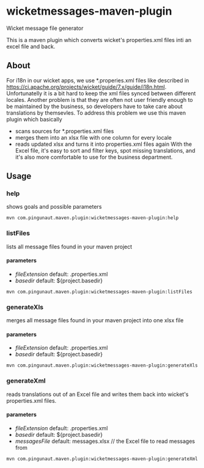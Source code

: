 # wicketmessages-maven-plugin
Wicket message file generator

This is a maven plugin which converts wicket's properties.xml files inti an excel file and back.

## About
For i18n in our wicket apps, we use *.properies.xml files like described in https://ci.apache.org/projects/wicket/guide/7.x/guide/i18n.html. Unfortunatelly it is a bit hard to keep the xml files synced between different locales. Another problem is that they are often not user friendly enough to be maintained by the business, so developers have to take care about translations by themsevles.
To address this problem we use this maven plugin which basically
 - scans sources for *.properties.xml files
 - merges them into an xlsx file with one column for every locale
 - reads updated xlsx and turns it into properties.xml files again
With the Excel file, it's easy to sort and filter keys, spot missing translations, and it's also more comfortable to use for the business department.

## Usage
### help
shows goals and possible parameters

```mvn com.pingunaut.maven.plugin:wicketmessages-maven-plugin:help```

### listFiles
lists all message files found in your maven project
#### parameters
- *fileExtension* default: .properties.xml
- *basedir* default: ${project.basedir}

```mvn com.pingunaut.maven.plugin:wicketmessages-maven-plugin:listFiles```

### generateXls
merges all message files found in your maven project into one xlsx file
#### parameters
- *fileExtension* default: .properties.xml
- *basedir* default: ${project.basedir}

```mvn com.pingunaut.maven.plugin:wicketmessages-maven-plugin:generateXls```

### generateXml
reads translations out of an Excel file and writes them back into wicket's properties.xml files.
#### parameters
- *fileExtension* default: .properties.xml
- *basedir* default: ${project.basedir} 
- *messagesFile* default: messages.xlsx // the Excel file to read messages from


```mvn com.pingunaut.maven.plugin:wicketmessages-maven-plugin:generateXml```
